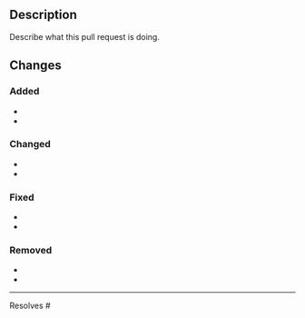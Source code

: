 ## Description

Describe what this pull request is doing.

## Changes

### Added

-
-

### Changed

-
-

### Fixed

-
-

### Removed

-
-


---
Resolves #
